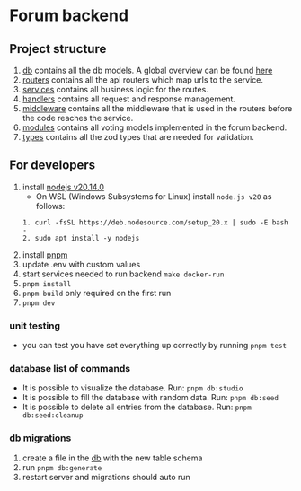 # Forum backend

## Project structure

1. [db](./src/db/) contains all the db models. A global overview can be found [here](./DATABASE.md)
2. [routers](./src/routers/) contains all the api routers which map urls to the service.
3. [services](./src/services/) contains all business logic for the routes.
4. [handlers](./src/handlers/) contains all request and response management.
5. [middleware](./src/middleware/) contains all the middleware that is used in the routers before the code reaches the service.
6. [modules](./src/modules/) contains all voting models implemented in the forum backend.
7. [types](./src/types/) contains all the zod types that are needed for validation.

## For developers

1. install [nodejs v20.14.0](https://nodejs.org/en/download)
   - On WSL (Windows Subsystems for Linux) install `node.js v20` as follows:
   ```
   1. curl -fsSL https://deb.nodesource.com/setup_20.x | sudo -E bash -
   2. sudo apt install -y nodejs
   ```
2. install [pnpm](https://pnpm.io/installation#using-npm)
3. update .env with custom values
4. start services needed to run backend `make docker-run`
5. `pnpm install`
6. `pnpm build` only required on the first run
7. `pnpm dev`

### unit testing

- you can test you have set everything up correctly by running `pnpm test`

### database list of commands

- It is possible to visualize the database. Run: `pnpm db:studio`
- It is possible to fill the database with random data. Run:
  `pnpm db:seed`
- It is possible to delete all entries from the database. Run:
  `pnpm db:seed:cleanup`

### db migrations

1. create a file in the [db](./src/db/) with the new table schema
2. run `pnpm db:generate`
3. restart server and migrations should auto run
